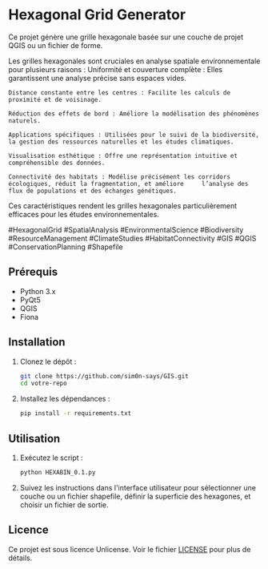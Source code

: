# Hexagonal Grid Generator

Ce projet génère une grille hexagonale basée sur une couche de projet QGIS ou un fichier de forme.

Les grilles hexagonales sont cruciales en analyse spatiale environnementale pour plusieurs raisons :
    Uniformité et couverture complète : Elles garantissent une analyse précise sans espaces vides.
    
    Distance constante entre les centres : Facilite les calculs de proximité et de voisinage.
    
    Réduction des effets de bord : Améliore la modélisation des phénomènes naturels.
    
    Applications spécifiques : Utilisées pour le suivi de la biodiversité, la gestion des ressources naturelles et les études climatiques.
    
    Visualisation esthétique : Offre une représentation intuitive et compréhensible des données.
    
    Connectivité des habitats : Modélise précisément les corridors écologiques, réduit la fragmentation, et améliore     l’analyse des flux de populations et des échanges génétiques.
    
Ces caractéristiques rendent les grilles hexagonales particulièrement efficaces pour les études environnementales.

#HexagonalGrid #SpatialAnalysis #EnvironmentalScience #Biodiversity #ResourceManagement #ClimateStudies #HabitatConnectivity #GIS #QGIS #ConservationPlanning #Shapefile


## Prérequis

- Python 3.x
- PyQt5
- QGIS
- Fiona

## Installation

1. Clonez le dépôt :
    ```bash
    git clone https://github.com/sim0n-says/GIS.git
    cd votre-repo
    ```

2. Installez les dépendances :
    ```bash
    pip install -r requirements.txt
    ```

## Utilisation

1. Exécutez le script :
    ```bash
    python HEXABIN_0.1.py
    ```

2. Suivez les instructions dans l'interface utilisateur pour sélectionner une couche ou un fichier shapefile, définir la superficie des hexagones, et choisir un fichier de sortie.

## Licence

Ce projet est sous licence Unlicense. Voir le fichier [LICENSE](LICENSE) pour plus de détails.
